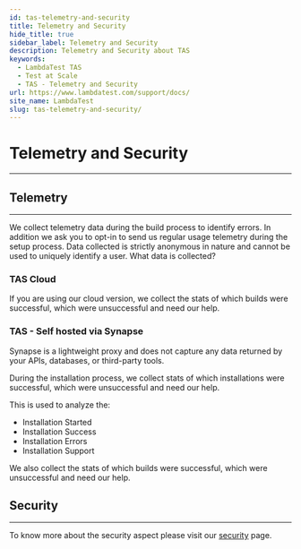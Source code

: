 ```yaml
---
id: tas-telemetry-and-security
title: Telemetry and Security
hide_title: true
sidebar_label: Telemetry and Security
description: Telemetry and Security about TAS
keywords:
  - LambdaTest TAS
  - Test at Scale
  - TAS - Telemetry and Security
url: https://www.lambdatest.com/support/docs/
site_name: LambdaTest
slug: tas-telemetry-and-security/
---
```


# Telemetry and Security
***
## Telemetry
***
We collect telemetry data during the build process to identify errors. In addition we ask you to opt-in to send us regular usage telemetry during the setup process. 
Data collected is strictly anonymous in nature and cannot be used to uniquely identify a user.
What data is collected?

### TAS Cloud
If you are using our cloud version, we collect the stats of which builds were successful, which were unsuccessful and need our help. 

### TAS - Self hosted via Synapse
Synapse is a lightweight proxy and does not capture any data returned by your APIs, databases, or third-party tools.

During the installation process, we collect stats of which installations were successful, which were unsuccessful and need our help. 

This is used to analyze the: 
- Installation Started
- Installation Success
- Installation Errors
- Installation Support

We also collect the stats of which builds were successful, which were unsuccessful and need our help. 

## Security
***
To know more about the security aspect please visit our [security](http://www.lambdatest.com/security) page.